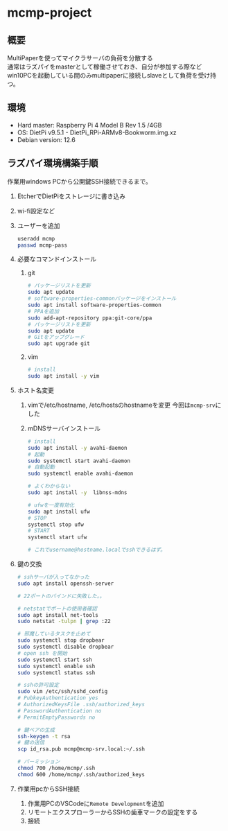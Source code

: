 # mcmp-project

## 概要

MultiPaperを使ってマイクラサーバの負荷を分散する  
通常はラズパイをmasterとして稼働させておき、自分が参加する際などwin10PCを起動している間のみmultipaperに接続しslaveとして負荷を受け持つ。  

## 環境

- Hard master: Raspberry Pi 4 Model B Rev 1.5 /4GB
- OS: DietPi v9.5.1 - DietPi_RPi-ARMv8-Bookworm.img.xz
- Debian version: 12.6

## ラズパイ環境構築手順

作業用windows PCから公開鍵SSH接続できるまで。

1. EtcherでDietPiをストレージに書き込み
2. wi-fi設定など
3. ユーザーを追加

    ```bash
    useradd mcmp
    passwd mcmp-pass
    ```

3. 必要なコマンドインストール
    1. git

        ```bash
        # パッケージリストを更新
        sudo apt update
        # software-properties-commonパッケージをインストール
        sudo apt install software-properties-common
        # PPAを追加
        sudo add-apt-repository ppa:git-core/ppa
        # パッケージリストを更新
        sudo apt update
        # Gitをアップグレード
        sudo apt upgrade git
        ```

    2. vim

        ```bash
        # install
        sudo apt install -y vim
        ```

4. ホスト名変更
   1. vimで/etc/hostname, /etc/hostsのhostnameを変更 今回は`mcmp-srv`にした
   2. mDNSサーバインストール

        ```bash
        # install
        sudo apt install -y avahi-daemon
        # 起動
        sudo systemctl start avahi-daemon
        # 自動起動
        sudo systemctl enable avahi-daemon

        # よくわからない
        sudo apt install -y  libnss-mdns

        # ufwを一度有効化
        sudo apt install ufw
        # STOP
        systemctl stop ufw
        # START
        systemctl start ufw

        # これでusername@hostname.localでsshできるはず。
        ```

5. 鍵の交換

    ```bash
    # sshサーバが入ってなかった
    sudo apt install openssh-server

    # 22ポートのバインドに失敗した。。

    # netstatでポートの使用者確認
    sudo apt install net-tools
    sudo netstat -tulpn | grep :22

    # 邪魔しているタスクを止めて
    sudo systemctl stop dropbear
    sudo systemctl disable dropbear
    # open ssh を開始
    sudo systemctl start ssh
    sudo systemctl enable ssh
    sudo systemctl status ssh

    # sshの許可設定
    sudo vim /etc/ssh/sshd_config 
    # PubkeyAuthentication yes
    # AuthorizedKeysFile .ssh/authorized_keys
    # PasswordAuthentication no
    # PermitEmptyPasswords no

    # 鍵ペアの生成
    ssh-keygen -t rsa
    # 鍵の送信
    scp id_rsa.pub mcmp@mcmp-srv.local:~/.ssh

    # パーミッション
    chmod 700 /home/mcmp/.ssh
    chmod 600 /home/mcmp/.ssh/authorized_keys
    ```

6. 作業用pcからSSH接続
    1. 作業用PCのVSCodeに`Remote Development`を追加
    2. リモートエクスプローラーからSSHの歯車マークの設定をする
    3. 接続